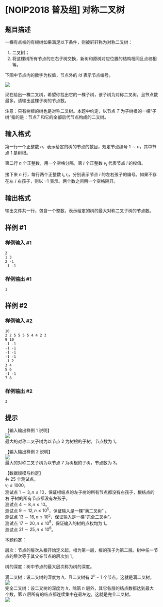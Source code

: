 # [NOIP2018 普及组] 对称二叉树

## 题目描述

一棵有点权的有根树如果满足以下条件，则被轩轩称为对称二叉树： 

1.  二叉树； 
2.  将这棵树所有节点的左右子树交换，新树和原树对应位置的结构相同且点权相等。   

下图中节点内的数字为权值，节点外的 $id$ 表示节点编号。  

![](https://cdn.luogu.com.cn/upload/pic/43192.png)   

现在给出一棵二叉树，希望你找出它的一棵子树，该子树为对称二叉树，且节点数 最多。请输出这棵子树的节点数。   

注意：只有树根的树也是对称二叉树。本题中约定，以节点 $T$ 为子树根的一棵“子 树”指的是：节点$T$ 和它的全部后代节点构成的二叉树。 

## 输入格式

第一行一个正整数 $n$，表示给定的树的节点的数目，规定节点编号 $1 \sim n$，其中节点 $1$ 是树根。 

第二行 $n$ 个正整数，用一个空格分隔，第 $i$ 个正整数 $v_i$ 代表节点 $i$ 的权值。 

接下来 $n$ 行，每行两个正整数 $l_i, r_i$，分别表示节点 $i$ 的左右孩子的编号。如果不存在左 / 右孩子，则以 $-1$ 表示。两个数之间用一个空格隔开。 

## 输出格式

输出文件共一行，包含一个整数，表示给定的树的最大对称二叉子树的节点数。 

## 样例 #1

### 样例输入 #1
```
2 
1 3 
2 -1 
-1 -1
```

### 样例输出 #1

```
1
```

## 样例 #2

### 样例输入 #2
```
10 
2 2 5 5 5 5 4 4 2 3 
9 10 
-1 -1 
-1 -1 
-1 -1 
-1 -1 
-1 2 
3 4 
5 6 
-1 -1 
7 8
```

### 样例输出 #2

```
3
```

## 提示

【输入输出样例 1 说明】  
![](https://cdn.luogu.com.cn/upload/pic/43188.png)     
最大的对称二叉子树为以节点 $2$ 为树根的子树，节点数为 $1$。   

【输入输出样例 2 说明】   
![](https://cdn.luogu.com.cn/upload/pic/43189.png)     
最大的对称二叉子树为以节点 $7$ 为树根的子树，节点数为 $3$。 

【数据规模与约定】    
共 $25$ 个测试点。    
$v_i ≤ 1000$。   
测试点 $1 \sim 3, n ≤ 10$，保证根结点的左子树的所有节点都没有右孩子，根结点的右 子树的所有节点都没有左孩子。   
测试点 $4 \sim 8, n ≤ 10$。  
测试点 $9 \sim 12, n ≤ 10^5$，保证输入是一棵“满二叉树” 。   
测试点 $13 \sim 16, n ≤ 10^5$，保证输入是一棵“完全二叉树”。  
测试点 $17 \sim 20, n ≤ 10^5$，保证输入的树的点权均为 $1$。  
测试点 $21 \sim 25, n ≤ 10^6$。 
 
本题约定： 

层次：节点的层次从根开始定义起，根为第一层，根的孩子为第二层。树中任一节 点的层次等于其父亲节点的层次加 $1$。 
 
 树的深度：树中节点的最大层次称为树的深度。 
 
 满二叉树：设二叉树的深度为 $h$，且二叉树有 $2^h-1$ 个节点，这就是满二叉树。  
 ![](https://cdn.luogu.com.cn/upload/pic/43190.png)  
完全二叉树：设二叉树的深度为 $h$，除第 $h$ 层外，其它各层的结点数都达到最大 个数，第 $h$ 层所有的结点都连续集中在最左边，这就是完全二叉树。  
 ![](https://cdn.luogu.com.cn/upload/pic/43191.png)  
